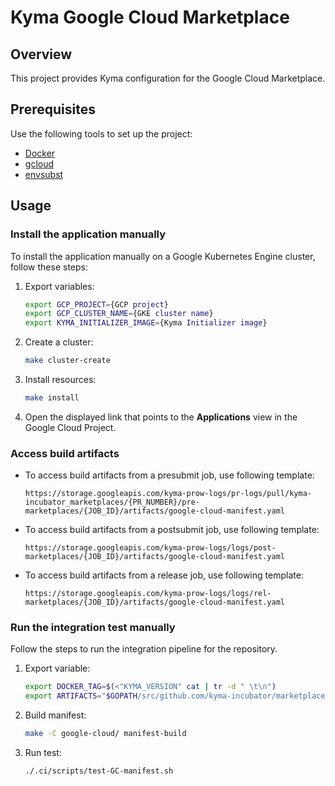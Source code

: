 # Kyma Google Cloud Marketplace

## Overview

This project provides Kyma configuration for the Google Cloud Marketplace.

## Prerequisites

Use the following tools to set up the project:

* [Docker](https://www.docker.com/)
* [gcloud](https://www.docker.com/)
* [envsubst](https://www.gnu.org/software/gettext/manual/html_node/envsubst-Invocation.html)

## Usage

### Install the application manually

To install the application manually on a Google Kubernetes Engine cluster, follow these steps:

1. Export variables:

    ```bash
    export GCP_PROJECT={GCP project}
    export GCP_CLUSTER_NAME={GKE cluster name}
    export KYMA_INITIALIZER_IMAGE={Kyma Initializer image}
    ```

2. Create a cluster:

    ```bash
    make cluster-create
    ```

3. Install resources:

    ```bash
    make install
    ```

4. Open the displayed link that points to the **Applications** view in the Google Cloud Project.

### Access build artifacts

* To access build artifacts from a presubmit job, use following template:

    ```text
    https://storage.googleapis.com/kyma-prow-logs/pr-logs/pull/kyma-incubator_marketplaces/{PR_NUMBER}/pre-marketplaces/{JOB_ID}/artifacts/google-cloud-manifest.yaml
    ```

* To access build artifacts from a postsubmit job, use following template:

    ```text
    https://storage.googleapis.com/kyma-prow-logs/logs/post-marketplaces/{JOB_ID}/artifacts/google-cloud-manifest.yaml
    ```

* To access build artifacts from a release job, use following template:

    ```text
    https://storage.googleapis.com/kyma-prow-logs/logs/rel-marketplaces/{JOB_ID}/artifacts/google-cloud-manifest.yaml
    ```

### Run the integration test manually

Follow the steps to run the integration pipeline for the repository.

1. Export variable:

    ```bash
    export DOCKER_TAG=$(<"KYMA_VERSION" cat | tr -d " \t\n")
    export ARTIFACTS="$GOPATH/src/github.com/kyma-incubator/marketplaces/google-cloud/out"
    ```

2. Build manifest:

    ```bash
    make -C google-cloud/ manifest-build
    ```

3. Run test:

    ```bash
    ./.ci/scripts/test-GC-manifest.sh
    ```
